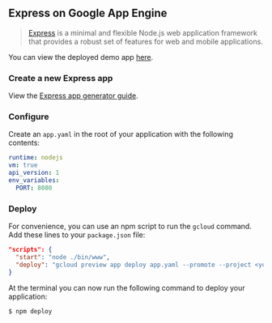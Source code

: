 ## Express on Google App Engine

> [Express](http://expressjs.com) is a minimal and flexible Node.js web
application framework that provides a robust set of features for web and mobile
applications.

You can view the deployed demo app [here](https://express-demo.appspot.com).

### Create a new Express app

View the [Express app generator guide](http://expressjs.com/starter/generator.html).

### Configure

Create an `app.yaml` in the root of your application with the following
contents:

```yaml
runtime: nodejs
vm: true
api_version: 1
env_variables:
  PORT: 8080
```

### Deploy

For convenience, you can use an npm script to run the `gcloud` command. Add
these lines to your `package.json` file:

```json
"scripts": {
  "start": "node ./bin/www",
  "deploy": "gcloud preview app deploy app.yaml --promote --project <your-project-id>"
}
```

At the terminal you can now run the following command to deploy your
application:

```
$ npm deploy
```